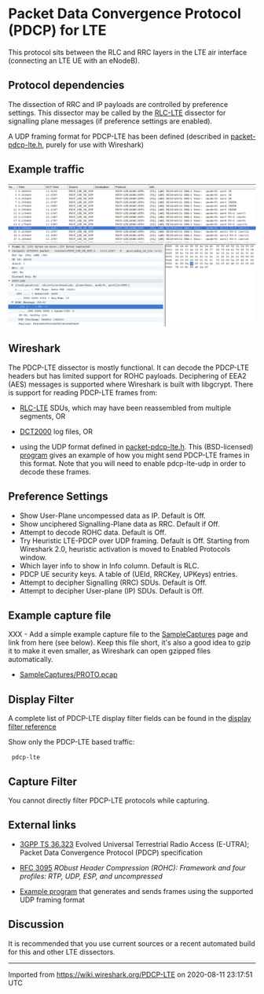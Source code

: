 # Packet Data Convergence Protocol (PDCP) for LTE

This protocol sits between the RLC and RRC layers in the LTE air interface (connecting an LTE UE with an eNodeB).

## Protocol dependencies

The dissection of RRC and IP payloads are controlled by preference settings. This dissector may be called by the [RLC-LTE](/RLC-LTE) dissector for signalling plane messages (if preference settings are enabled).

A UDP framing format for PDCP-LTE has been defined (described in [packet-pdcp-lte.h](https://gitlab.com/wireshark/wireshark/-/blob/master/epan/dissectors/packet-pdcp-lte.h), purely for use with Wireshark)

## Example traffic

![pdcp-rtp-rohc.png](uploads/__moin_import__/attachments/PDCP-LTE/pdcp-rtp-rohc.png "pdcp-rtp-rohc.png")

## Wireshark

The PDCP-LTE dissector is mostly functional. It can decode the PDCP-LTE headers but has limited support for ROHC payloads. Deciphering of EEA2 (AES) messages is supported where Wireshark is built with libgcrypt. There is support for reading PDCP-LTE frames from:

  - [RLC-LTE](/RLC-LTE) SDUs, which may have been reassembled from multiple segments, OR

  - [DCT2000](/DCT2000) log files, OR

  - using the UDP format defined in [packet-pdcp-lte.h](https://gitlab.com/wireshark/wireshark/-/blob/master/epan/dissectors/packet-pdcp-lte.h). This (BSD-licensed) [program](https://gitlab.com/martin.r.mathieson/uu-logging-for-wireshark/-/blob/master/pdcp_lte_logger.c) gives an example of how you might send PDCP-LTE frames in this format.  Note that you will need to enable pdcp-lte-udp in order to decode these frames.

## Preference Settings

  - Show User-Plane uncompessed data as IP. Default is Off.
  - Show unciphered Signalling-Plane data as RRC. Default if Off.
  - Attempt to decode ROHC data. Default is Off.
  - Try Heuristic LTE-PDCP over UDP framing. Default is Off. Starting from Wireshark 2.0, heuristic activation is moved to Enabled Protocols window.
  - Which layer info to show in Info column. Default is RLC.
  - PDCP UE security keys. A table of (UEId, RRCKey, UPKeys) entries.
  - Attempt to decipher Signalling (RRC) SDUs. Default is Off.
  - Attempt to decipher User-plane (IP) SDUs. Default is Off.

## Example capture file

XXX - Add a simple example capture file to the [SampleCaptures](/SampleCaptures) page and link from here (see below). Keep this file short, it's also a good idea to gzip it to make it even smaller, as Wireshark can open gzipped files automatically.

  - [SampleCaptures/PROTO.pcap](uploads/__moin_import__/attachments/SampleCaptures/PROTO.pcap)

## Display Filter

A complete list of PDCP-LTE display filter fields can be found in the [display filter reference](http://www.wireshark.org/docs/dfref/p/pdcp-lte.html)

Show only the PDCP-LTE based traffic:

``` 
 pdcp-lte 
```

## Capture Filter

You cannot directly filter PDCP-LTE protocols while capturing.

## External links

  - [3GPP TS 36.323](http://www.3gpp.org/ftp/Specs/html-info/36323.htm) Evolved Universal Terrestrial Radio Access (E-UTRA); Packet Data Convergence Protocol (PDCP) specification

  - [RFC 3095](http://www.ietf.org/rfc/rfc3095.txt) *RObust Header Compression (ROHC): Framework and four profiles: RTP, UDP, ESP, and uncompressed*

  - [Example program](https://gitlab.com/martin.r.mathieson/uu-logging-for-wireshark/-/blob/master/pdcp_lte_logger.c) that generates and sends frames using the supported UDP framing format

## Discussion

It is recommended that you use current sources or a recent automated build for this and other LTE dissectors.

---

Imported from https://wiki.wireshark.org/PDCP-LTE on 2020-08-11 23:17:51 UTC
